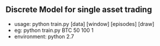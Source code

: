 ## Discrete Model for single asset trading

* usage: python train.py [data] [window] [episodes] [draw]
* eg:    python train.py BTC 50 100 1
* environment: python 2.7